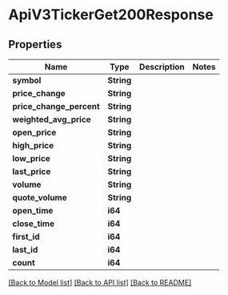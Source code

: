 # ApiV3TickerGet200Response

## Properties

Name | Type | Description | Notes
------------ | ------------- | ------------- | -------------
**symbol** | **String** |  | 
**price_change** | **String** |  | 
**price_change_percent** | **String** |  | 
**weighted_avg_price** | **String** |  | 
**open_price** | **String** |  | 
**high_price** | **String** |  | 
**low_price** | **String** |  | 
**last_price** | **String** |  | 
**volume** | **String** |  | 
**quote_volume** | **String** |  | 
**open_time** | **i64** |  | 
**close_time** | **i64** |  | 
**first_id** | **i64** |  | 
**last_id** | **i64** |  | 
**count** | **i64** |  | 

[[Back to Model list]](../README.md#documentation-for-models) [[Back to API list]](../README.md#documentation-for-api-endpoints) [[Back to README]](../README.md)


